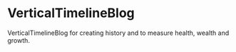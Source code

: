 # VerticalTimelineBlog
VerticalTimelineBlog for creating history and to measure health, wealth and growth.
